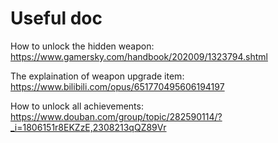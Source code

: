 
# Useful doc

How to unlock the hidden weapon:
https://www.gamersky.com/handbook/202009/1323794.shtml

The explaination of weapon upgrade item:
https://www.bilibili.com/opus/651770495606194197

How to unlock all achievements:
https://www.douban.com/group/topic/282590114/?_i=1806151r8EKZzE,2308213qQZ89Vr

